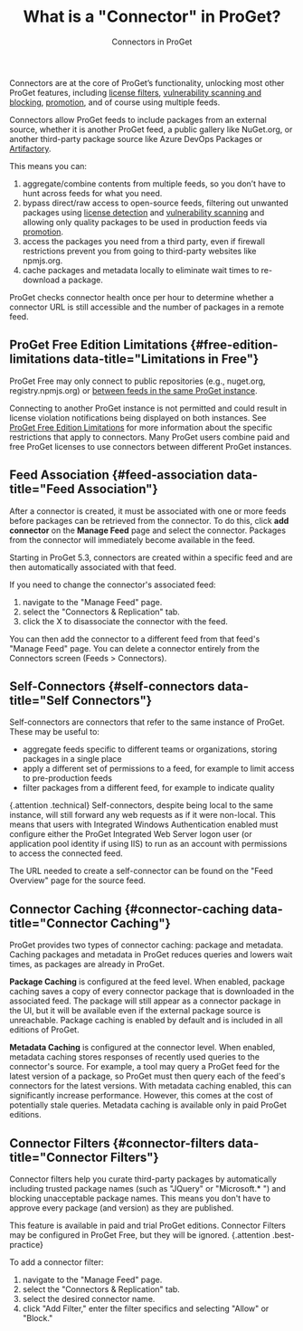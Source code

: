﻿---
title: What is a "Connector" in ProGet?
subtitle: Connectors in ProGet
sequence: 60
keywords: connectors, filters, licensing
show-headings-in-nav: true
---

<style type="text/css">
.rubbish td:nth-child(2) { font-size: 12px; }
.rubbish img { max-width: 635px; }
</style>

Connectors are at the core of ProGet’s functionality, unlocking most other ProGet features, including [license filters](/docs/proget/compliance/license-detection), [vulnerability scanning and blocking](/docs/proget/compliance/vulnerabilities), [promotion](/docs/proget/packages/package-promotion), and of course using multiple feeds.

Connectors allow ProGet feeds to include packages from an external source, whether it is another ProGet feed, a public gallery like NuGet.org, or another third-party package source like Azure DevOps Packages or [Artifactory](https://inedo.com/proget/proget-vs-jfrog-artifactory).

This means you can:

1. aggregate/combine contents from multiple feeds, so you don’t have to hunt across feeds for what you need.
2. bypass direct/raw access to open-source feeds, filtering out unwanted packages using [license detection](/docs/proget/compliance/license-detection) and [vulnerability scanning](/docs/proget/compliance/vulnerabilities) and allowing only quality packages to be used in production feeds via [promotion](/docs/proget/packages/package-promotion).
3.	access the packages you need from a third party, even if firewall restrictions prevent you from going to third-party websites like npmjs.org.
4.	cache packages and metadata locally to eliminate wait times to re-download a package.

ProGet checks connector health once per hour to determine whether a connector URL is still accessible and the number of packages in a remote feed.

## ProGet Free Edition Limitations {#free-edition-limitations data-title="Limitations in Free"}

ProGet Free may only connect to public repositories (e.g., nuget.org, registry.npmjs.org) or [between feeds in the same ProGet instance](/docs/proget/feeds/connector-overview#self-connectors). 

Connecting to another ProGet instance is not permitted and could result in license violation notifications being displayed on both instances. See [ProGet Free Edition Limitations](/docs/proget/administration/license#proget-free-edition-limitations) for more information about the specific restrictions that apply to connectors. Many ProGet users combine paid and free ProGet licenses to use connectors between different ProGet instances.

## Feed Association {#feed-association data-title="Feed Association"}

After a connector is created, it must be associated with one or more feeds before packages can be retrieved from the connector. To do this, click **add connector** on the **Manage Feed** page and select the connector. Packages from the connector will immediately become available in the feed.

Starting in ProGet 5.3, connectors are created within a specific feed and are then automatically associated with that feed. 

If you need to change the connector's associated feed:

1. navigate to the "Manage Feed" page.
2. select the "Connectors & Replication" tab.
3. click the X to disassociate the connector with the feed.

You can then add the connector to a different feed from that feed's "Manage Feed" page. You can delete a connector entirely from the Connectors screen (Feeds > Connectors). 

## Self-Connectors {#self-connectors data-title="Self Connectors"}

Self-connectors are connectors that refer to the same instance of ProGet. These may be useful to:

 - aggregate feeds specific to different teams or organizations, storing packages in a single place
 - apply a different set of permissions to a feed, for example to limit access to pre-production feeds
 - filter packages from a different feed, for example to indicate quality

{.attention .technical} Self-connectors, despite being local to the same instance, will still forward any web requests as if it were non-local. This means that users with Integrated Windows Authentication enabled must configure either the ProGet Integrated Web Server logon user (or application pool identity if using IIS) to run as an account with permissions to access the connected feed.

The URL needed to create a self-connector can be found on the "Feed Overview" page for the source feed.

## Connector Caching {#connector-caching data-title="Connector Caching"}

ProGet provides two types of connector caching: package and metadata. Caching packages and metadata in ProGet reduces queries and lowers wait times, as packages are already in ProGet.

**Package Caching** is configured at the feed level. When enabled, package caching saves a copy of every connector package that is downloaded in the associated feed. The package will still appear as a connector package in the UI, but it will be available even if the external package source is unreachable. Package caching is enabled by default and is included in all editions of ProGet.

**Metadata Caching** is configured at the connector level. When enabled, metadata caching stores responses of recently used queries to the connector's source. For example, a tool may query a ProGet feed for the latest version of a package, so ProGet must then query each of the feed's connectors for the latest versions. With metadata caching enabled, this can significantly increase performance. However, this comes at the cost of potentially stale queries. Metadata caching is available only in paid ProGet editions.

## Connector Filters {#connector-filters data-title="Connector Filters"}

Connector filters help you curate third-party packages by automatically including trusted package names (such as "JQuery" or "Microsoft.* ") and blocking unacceptable package names. This means you don't have to approve every package (and version) as they are published. 

This feature is available in paid and trial ProGet editions. Connector Filters may be configured in ProGet Free, but they will be ignored. {.attention .best-practice}

To add a connector filter:

1. navigate to the "Manage Feed" page.
2. select the "Connectors & Replication" tab.
3. select the desired connector name.
4. click "Add Filter," enter the filter specifics and selecting "Allow" or "Block."

